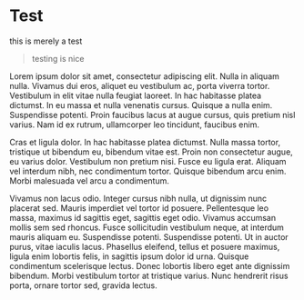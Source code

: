 # Test

this is merely a test

> testing is nice

Lorem ipsum dolor sit amet, consectetur adipiscing elit. Nulla in aliquam nulla. Vivamus dui eros, aliquet eu vestibulum ac, porta viverra tortor. Vestibulum in elit vitae nulla feugiat laoreet. In hac habitasse platea dictumst. In eu massa et nulla venenatis cursus. Quisque a nulla enim. Suspendisse potenti. Proin faucibus lacus at augue cursus, quis pretium nisl varius. Nam id ex rutrum, ullamcorper leo tincidunt, faucibus enim.

Cras et ligula dolor. In hac habitasse platea dictumst. Nulla massa tortor, tristique ut bibendum eu, bibendum vitae est. Proin non consectetur augue, eu varius dolor. Vestibulum non pretium nisi. Fusce eu ligula erat. Aliquam vel interdum nibh, nec condimentum tortor. Quisque bibendum arcu enim. Morbi malesuada vel arcu a condimentum.

Vivamus non lacus odio. Integer cursus nibh nulla, ut dignissim nunc placerat sed. Mauris imperdiet vel tortor id posuere. Pellentesque leo massa, maximus id sagittis eget, sagittis eget odio. Vivamus accumsan mollis sem sed rhoncus. Fusce sollicitudin vestibulum neque, at interdum mauris aliquam eu. Suspendisse potenti. Suspendisse potenti. Ut in auctor purus, vitae iaculis lacus. Phasellus eleifend, tellus et posuere maximus, ligula enim lobortis felis, in sagittis ipsum dolor id urna. Quisque condimentum scelerisque lectus. Donec lobortis libero eget ante dignissim bibendum. Morbi vestibulum tortor at tristique varius. Nunc hendrerit risus porta, ornare tortor sed, gravida lectus. 
